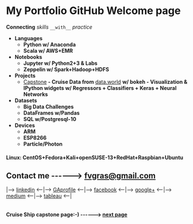 # My Portfolio GitHub Welcome page 

**Connecting** _skills_ `__with__` *practice*
* **Languages**
  * **Python w/ Anaconda**
  * **Scala w/ AWS+EMR**
* **Notebooks**
  * **Jupyter w/ Python2+3 & Labs**
  * **Zeppelin w/ Spark+Hadoop+HDFS**
* **Projects**
  * [Capstone](https://github.com/fvgras/cruise-ship-proj/) **- Cruise Data from** [data.world](https://data.world/brandon-telle/cruise-ship-locations) **w/ bokeh - Visualization & IPython widgets w/ Regressors + Classifiers + Keras + Neural Networks**
* **Datasets**
  * **Big Data Challenges**
  * **DataFrames w/Pandas**
  * **SQL w/Postgresql-10**
* **Devices**
  * **ARM**
  * **ESP8266**
  * **Particle/Photon**

#### **Linux: CentOS+Fedora+Kali+openSUSE-13+RedHat+Raspbian+Ubuntu**

## **Contact me ------>** [fvgras@gmail.com](mailto:fvgras@gmail.com) 
|--> [linkedin](https://linkedin.com/in/fredgras) <--|--> [GAprofile](https://profiles.generalassemb.ly/profiles/fred-gras) <--|--> [facebook](https://www.facebook.com/fred.gras.31) <--|--> [google+](https://plus.google.com/+FredGras123) <--|--> [medium](https://medium.com/@fvgras) <--|--> [tableau](https://public.tableau.com/profile/fred.gras#!/) <--|

```markdown
```
#### **Cruise Ship capstone page:-) ------>** [next page](./cruise-ship-proj.md)
